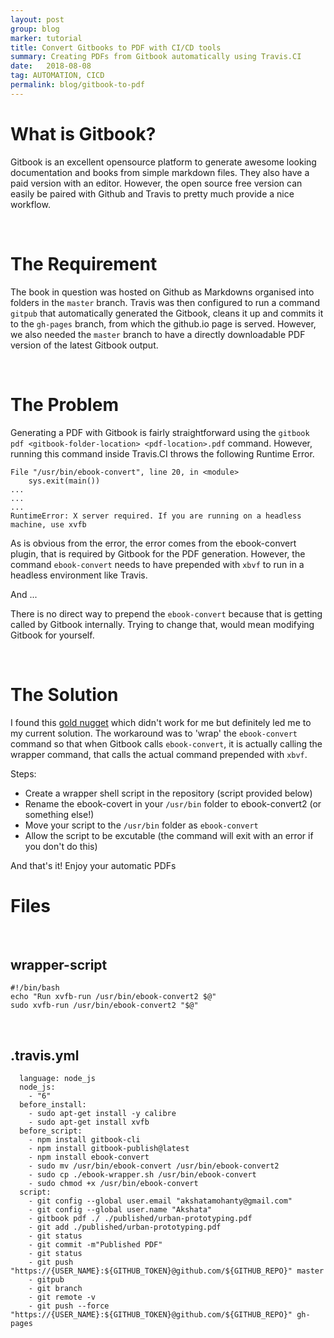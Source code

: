 ```yaml
---
layout: post
group: blog
marker: tutorial
title: Convert Gitbooks to PDF with CI/CD tools
summary: Creating PDFs from Gitbook automatically using Travis.CI
date:   2018-08-08
tag: AUTOMATION, CICD
permalink: blog/gitbook-to-pdf
---
```


# What is Gitbook?

Gitbook is an excellent opensource platform to generate awesome looking documentation and books from simple markdown files. They also have a paid version with an editor. However, the open source free version can easily be paired with Github and Travis to pretty much provide a nice workflow.

<br />

# The Requirement

The book in question was hosted on Github as Markdowns organised into folders in the `master` branch. Travis was then configured to run a command `gitpub` that automatically generated the Gitbook, cleans it up and commits it to the `gh-pages` branch, from which the github.io page is served. However, we also needed the `master` branch to have a directly downloadable PDF version of the latest Gitbook output.

<br />

# The Problem
Generating a PDF with Gitbook is fairly straightforward using the `gitbook pdf <gitbook-folder-location> <pdf-location>.pdf` command. However, running this command inside Travis.CI throws the following Runtime Error.

```
File "/usr/bin/ebook-convert", line 20, in <module>
    sys.exit(main())
...
...
...
RuntimeError: X server required. If you are running on a headless machine, use xvfb
```

As is obvious from the error, the error comes from the ebook-convert plugin, that is required by Gitbook for the PDF generation. However, the command `ebook-convert` needs to have prepended with `xbvf` to run in a headless environment like Travis.

And ...

There is no direct way to prepend the `ebook-convert` because that is getting called by Gitbook internally. Trying to change that, would mean modifying Gitbook for yourself.

<br />

# The Solution

I found this [gold nugget](https://www.systutorials.com/241364/how-to-run-gitbook-on-a-headless-server-make-calibre-run-in-headless-server/) which didn't work for me but definitely led me to my current solution. The workaround was to 'wrap' the `ebook-convert` command so that when Gitbook calls `ebook-convert`, it is actually calling the wrapper command, that calls the actual command prepended with `xbvf`.

Steps:
- Create a wrapper shell script in the repository (script provided below)
- Rename the ebook-covert in your `/usr/bin` folder to ebook-convert2 (or something else!)
- Move your script to the `/usr/bin` folder as `ebook-convert`
- Allow the script to be excutable (the command will exit with an error if you don't do this)

And that's it! Enjoy your automatic PDFs

# Files

<br />

## wrapper-script
```
#!/bin/bash
echo "Run xvfb-run /usr/bin/ebook-convert2 $@"
sudo xvfb-run /usr/bin/ebook-convert2 "$@"
```
<br />

## .travis.yml

```
  language: node_js
  node_js:
    - "6"
  before_install:
    - sudo apt-get install -y calibre
    - sudo apt-get install xvfb
  before_script:
    - npm install gitbook-cli
    - npm install gitbook-publish@latest
    - npm install ebook-convert
    - sudo mv /usr/bin/ebook-convert /usr/bin/ebook-convert2
    - sudo cp ./ebook-wrapper.sh /usr/bin/ebook-convert
    - sudo chmod +x /usr/bin/ebook-convert
  script:
    - git config --global user.email "akshatamohanty@gmail.com"
    - git config --global user.name "Akshata"
    - gitbook pdf ./ ./published/urban-prototyping.pdf
    - git add ./published/urban-prototyping.pdf
    - git status
    - git commit -m"Published PDF"
    - git status
    - git push "https://{USER_NAME}:${GITHUB_TOKEN}@github.com/${GITHUB_REPO}" master
    - gitpub
    - git branch
    - git remote -v
    - git push --force "https://{USER_NAME}:${GITHUB_TOKEN}@github.com/${GITHUB_REPO}" gh-pages
```
<br />